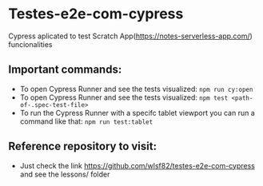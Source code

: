 # Testes-e2e-com-cypress
Cypress aplicated to test Scratch App(https://notes-serverless-app.com/) funcionalities

## Important commands: 

- To open Cypress Runner and see the tests visualized: `npm run cy:open`
- To open Cypress Runner and see the tests visualized: `npm test <path-of-.spec-test-file>`
- To run the Cypress Runner with a specifc tablet viewport you can run a command like that: `npm run test:tablet` 

## Reference repository to visit:

- Just check the link https://github.com/wlsf82/testes-e2e-com-cypress and see the lessons/ folder